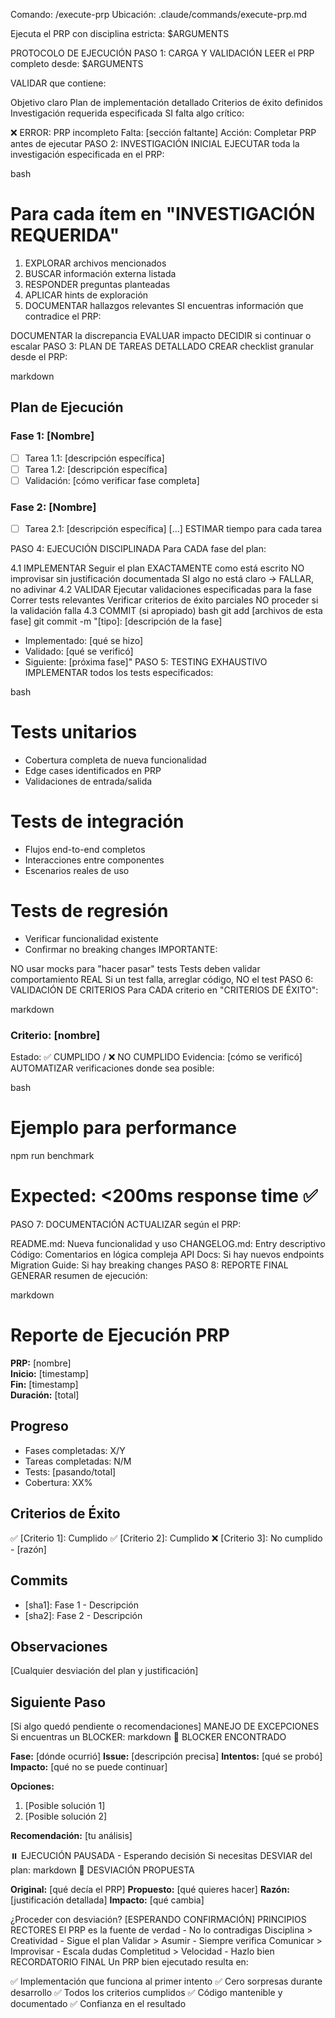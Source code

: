 Comando: /execute-prp
Ubicación: .claude/commands/execute-prp.md

Ejecuta el PRP con disciplina estricta: $ARGUMENTS

PROTOCOLO DE EJECUCIÓN
PASO 1: CARGA Y VALIDACIÓN
LEER el PRP completo desde: $ARGUMENTS

VALIDAR que contiene:

 Objetivo claro
 Plan de implementación detallado
 Criterios de éxito definidos
 Investigación requerida especificada
SI falta algo crítico:

❌ ERROR: PRP incompleto
Falta: [sección faltante]
Acción: Completar PRP antes de ejecutar
PASO 2: INVESTIGACIÓN INICIAL
EJECUTAR toda la investigación especificada en el PRP:

bash
# Para cada ítem en "INVESTIGACIÓN REQUERIDA"
1. EXPLORAR archivos mencionados
2. BUSCAR información externa listada  
3. RESPONDER preguntas planteadas
4. APLICAR hints de exploración
5. DOCUMENTAR hallazgos relevantes
SI encuentras información que contradice el PRP:

DOCUMENTAR la discrepancia
EVALUAR impacto
DECIDIR si continuar o escalar
PASO 3: PLAN DE TAREAS DETALLADO
CREAR checklist granular desde el PRP:

markdown
## Plan de Ejecución

### Fase 1: [Nombre]
- [ ] Tarea 1.1: [descripción específica]
- [ ] Tarea 1.2: [descripción específica]
- [ ] Validación: [cómo verificar fase completa]

### Fase 2: [Nombre]
- [ ] Tarea 2.1: [descripción específica]
[...]
ESTIMAR tiempo para cada tarea

PASO 4: EJECUCIÓN DISCIPLINADA
Para CADA fase del plan:

4.1 IMPLEMENTAR
Seguir el plan EXACTAMENTE como está escrito
NO improvisar sin justificación documentada
SI algo no está claro → FALLAR, no adivinar
4.2 VALIDAR
Ejecutar validaciones especificadas para la fase
Correr tests relevantes
Verificar criterios de éxito parciales
NO proceder si la validación falla
4.3 COMMIT (si apropiado)
bash
git add [archivos de esta fase]
git commit -m "[tipo]: [descripción de la fase]

- Implementado: [qué se hizo]
- Validado: [qué se verificó]
- Siguiente: [próxima fase]"
PASO 5: TESTING EXHAUSTIVO
IMPLEMENTAR todos los tests especificados:

bash
# Tests unitarios
- Cobertura completa de nueva funcionalidad
- Edge cases identificados en PRP
- Validaciones de entrada/salida

# Tests de integración  
- Flujos end-to-end completos
- Interacciones entre componentes
- Escenarios reales de uso

# Tests de regresión
- Verificar funcionalidad existente
- Confirmar no breaking changes
IMPORTANTE:

NO usar mocks para "hacer pasar" tests
Tests deben validar comportamiento REAL
Si un test falla, arreglar código, NO el test
PASO 6: VALIDACIÓN DE CRITERIOS
Para CADA criterio en "CRITERIOS DE ÉXITO":

markdown
### Criterio: [nombre]
Estado: ✅ CUMPLIDO / ❌ NO CUMPLIDO
Evidencia: [cómo se verificó]
AUTOMATIZAR verificaciones donde sea posible:

bash
# Ejemplo para performance
npm run benchmark
# Expected: <200ms response time ✅
PASO 7: DOCUMENTACIÓN
ACTUALIZAR según el PRP:

README.md: Nueva funcionalidad y uso
CHANGELOG.md: Entry descriptivo
Código: Comentarios en lógica compleja
API Docs: Si hay nuevos endpoints
Migration Guide: Si hay breaking changes
PASO 8: REPORTE FINAL
GENERAR resumen de ejecución:

markdown
# Reporte de Ejecución PRP

**PRP:** [nombre]  
**Inicio:** [timestamp]  
**Fin:** [timestamp]  
**Duración:** [total]

## Progreso
- Fases completadas: X/Y
- Tareas completadas: N/M  
- Tests: [pasando/total]
- Cobertura: XX%

## Criterios de Éxito
✅ [Criterio 1]: Cumplido
✅ [Criterio 2]: Cumplido
❌ [Criterio 3]: No cumplido - [razón]

## Commits
- [sha1]: Fase 1 - Descripción
- [sha2]: Fase 2 - Descripción

## Observaciones
[Cualquier desviación del plan y justificación]

## Siguiente Paso
[Si algo quedó pendiente o recomendaciones]
MANEJO DE EXCEPCIONES
Si encuentras un BLOCKER:
markdown
🚨 BLOCKER ENCONTRADO

**Fase:** [dónde ocurrió]
**Issue:** [descripción precisa]
**Intentos:** [qué se probó]
**Impacto:** [qué no se puede continuar]

**Opciones:**
1. [Posible solución 1]
2. [Posible solución 2]

**Recomendación:** [tu análisis]

⏸️ EJECUCIÓN PAUSADA - Esperando decisión
Si necesitas DESVIAR del plan:
markdown
📝 DESVIACIÓN PROPUESTA

**Original:** [qué decía el PRP]
**Propuesto:** [qué quieres hacer]
**Razón:** [justificación detallada]
**Impacto:** [qué cambia]

¿Proceder con desviación? [ESPERANDO CONFIRMACIÓN]
PRINCIPIOS RECTORES
El PRP es la fuente de verdad - No lo contradigas
Disciplina > Creatividad - Sigue el plan
Validar > Asumir - Siempre verifica
Comunicar > Improvisar - Escala dudas
Completitud > Velocidad - Hazlo bien
RECORDATORIO FINAL
Un PRP bien ejecutado resulta en:

✅ Implementación que funciona al primer intento
✅ Cero sorpresas durante desarrollo
✅ Todos los criterios cumplidos
✅ Código mantenible y documentado
✅ Confianza en el resultado

